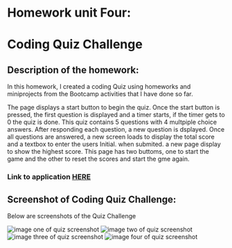 # Homework unit Four:
# Coding Quiz Challenge

## Description of the homework:

In this homework, I created a coding Quiz using homeworks and miniprojects from the Bootcamp activities that I have done so far. 

The page displays a start button to begin the quiz. Once the start button is pressed, the first question is displayed and a timer starts, if the timer gets to 0 the quiz is done. This quiz contains 5 questions with 4 multpiple choice answers. 
After responding each question, a new question is dsplayed. Once all questions are answered, a new screen loads to display the total score and a textbox to enter the users Initial. when submited. a new page display to show the highest score.
This page has two buttoms, one to start the game and the other to reset the scores and start the gme again. 

### Link to application [HERE](https://marymd98.github.io/Unit4-Homework/)

## Screenshot  of Coding Quiz Challenge:
Below are screenshots of the Quiz Challenge 

![image one of quiz screenshot](./Assets/pictures/quiz1.png)
![image two of quiz screenshot](./Assets/pictures/quiz2.png)
![image three of quiz screenshot](./Assets/pictures/quiz3.png)
![image four of quiz screenshot](./Assets/pictures/quiz4.png)




